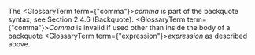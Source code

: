 



The <GlossaryTerm  term={"comma"}><i>comma</i></GlossaryTerm> is part of the backquote syntax; see Section 2.4.6 (Backquote). <GlossaryTerm  term={"comma"}><i>Comma</i></GlossaryTerm> is invalid if used other than inside the body of a backquote <GlossaryTerm  term={"expression"}><i>expression</i></GlossaryTerm> as described above.  







